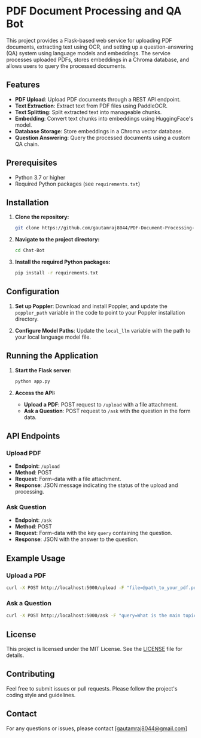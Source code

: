 # PDF Document Processing and QA Bot

This project provides a Flask-based web service for uploading PDF documents, extracting text using OCR, and setting up a question-answering (QA) system using language models and embeddings. The service processes uploaded PDFs, stores embeddings in a Chroma database, and allows users to query the processed documents.

## Features

- **PDF Upload**: Upload PDF documents through a REST API endpoint.
- **Text Extraction**: Extract text from PDF files using PaddleOCR.
- **Text Splitting**: Split extracted text into manageable chunks.
- **Embedding**: Convert text chunks into embeddings using HuggingFace's model.
- **Database Storage**: Store embeddings in a Chroma vector database.
- **Question Answering**: Query the processed documents using a custom QA chain.

## Prerequisites

- Python 3.7 or higher
- Required Python packages (see `requirements.txt`)

## Installation

1. **Clone the repository:**
   ```bash
   git clone https://github.com/gautamraj8044/PDF-Document-Processing-and-QA-Bot
   ```

2. **Navigate to the project directory:**
   ```bash
   cd Chat-Bot
   ```

3. **Install the required Python packages:**
   ```bash
   pip install -r requirements.txt
   ```

## Configuration

1. **Set up Poppler**: Download and install Poppler, and update the `poppler_path` variable in the code to point to your Poppler installation directory.

2. **Configure Model Paths**: Update the `local_llm` variable with the path to your local language model file.

## Running the Application

1. **Start the Flask server:**
   ```bash
   python app.py
   ```

2. **Access the API:**
   - **Upload a PDF**: POST request to `/upload` with a file attachment.
   - **Ask a Question**: POST request to `/ask` with the question in the form data.

## API Endpoints

### Upload PDF

- **Endpoint**: `/upload`
- **Method**: POST
- **Request**: Form-data with a file attachment.
- **Response**: JSON message indicating the status of the upload and processing.

### Ask Question

- **Endpoint**: `/ask`
- **Method**: POST
- **Request**: Form-data with the key `query` containing the question.
- **Response**: JSON with the answer to the question.

## Example Usage

### Upload a PDF

```bash
curl -X POST http://localhost:5000/upload -F "file=@path_to_your_pdf.pdf"
```

### Ask a Question

```bash
curl -X POST http://localhost:5000/ask -F "query=What is the main topic of the document?"
```



## License

This project is licensed under the MIT License. See the [LICENSE](LICENSE) file for details.

## Contributing

Feel free to submit issues or pull requests. Please follow the project's coding style and guidelines.

## Contact

For any questions or issues, please contact [gautamraj8044@gmail.com]
